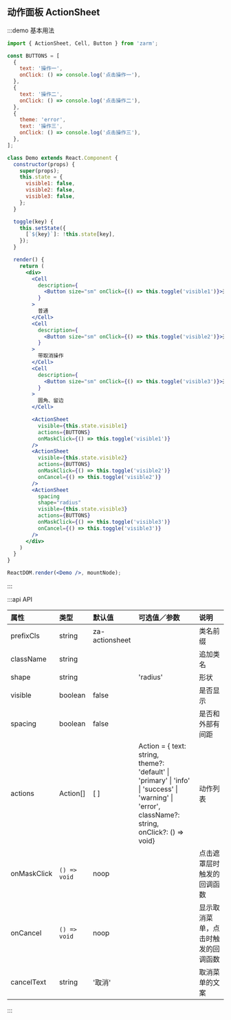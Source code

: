 ## 动作面板 ActionSheet

:::demo 基本用法
```jsx
import { ActionSheet, Cell, Button } from 'zarm';

const BUTTONS = [
  {
    text: '操作一',
    onClick: () => console.log('点击操作一'),
  },
  {
    text: '操作二',
    onClick: () => console.log('点击操作二'),
  },
  {
    theme: 'error',
    text: '操作三',
    onClick: () => console.log('点击操作三'),
  },
];

class Demo extends React.Component {
  constructor(props) {
    super(props);
    this.state = {
      visible1: false,
      visible2: false,
      visible3: false,
    };
  }

  toggle(key) {
    this.setState({
      [`${key}`]: !this.state[key],
    });
  }

  render() {
    return (
      <div>
        <Cell
          description={
            <Button size="sm" onClick={() => this.toggle('visible1')}>开启</Button>
          }
        >
          普通
        </Cell>
        <Cell
          description={
            <Button size="sm" onClick={() => this.toggle('visible2')}>开启</Button>
          }
        >
          带取消操作
        </Cell>
        <Cell
          description={
            <Button size="sm" onClick={() => this.toggle('visible3')}>开启</Button>
          }
        >
          圆角、留边
        </Cell>

        <ActionSheet
          visible={this.state.visible1}
          actions={BUTTONS}
          onMaskClick={() => this.toggle('visible1')}
        />
        <ActionSheet
          visible={this.state.visible2}
          actions={BUTTONS}
          onMaskClick={() => this.toggle('visible2')}
          onCancel={() => this.toggle('visible2')}
        />
        <ActionSheet
          spacing
          shape="radius"
          visible={this.state.visible3}
          actions={BUTTONS}
          onMaskClick={() => this.toggle('visible3')}
          onCancel={() => this.toggle('visible3')}
        />
      </div>
    )
  }
}

ReactDOM.render(<Demo />, mountNode);
```
:::


:::api API

| 属性 | 类型 | 默认值 | 可选值／参数 | 说明 |
| :--- | :--- | :--- | :--- | :--- |
| prefixCls | string | za-actionsheet | | 类名前缀 |
| className | string | | | 追加类名 |
| shape | string | | 'radius' | 形状 |
| visible | boolean | false | | 是否显示 |
| spacing | boolean | false | | 是否和外部有间距 |
| actions | Action[] | [ ] | Action = { text: string, <br /> theme?: 'default' &#124; 'primary' &#124; 'info' &#124; 'success' &#124; 'warning' &#124; 'error', <br /> className?: string, <br /> onClick?: () => void} | 动作列表 |
| onMaskClick | <code>() => void</code> | noop | | 点击遮罩层时触发的回调函数 |
| onCancel | <code>() => void</code> | noop | | 显示取消菜单，点击时触发的回调函数 |
| cancelText | string | '取消' |  | 取消菜单的文案 |

:::
